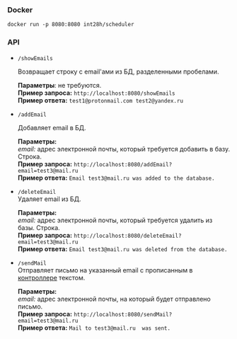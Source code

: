 ### Docker  
  
`docker run -p 8080:8080 int28h/scheduler`  
  
  
  
### API  
  
+ `/showEmails`  
  
   Возвращает строку с email'ами из БД, разделенными пробелами.  
   
   **Параметры**: не требуются.  
   **Пример запроса:** `http://localhost:8080/showEmails`  
   **Пример ответа:** `test1@protonmail.com test2@yandex.ru`  
  
  
+ `/addEmail`  
  
   Добавляет email в БД.  
     
   **Параметры:**  
   *email:* адрес электронной почты, который требуется добавить в базу. Строка.  
   **Пример запроса:** `http://localhost:8080/addEmail?email=test3@mail.ru`  
   **Пример ответа:** `Email test3@mail.ru was added to the database.`  
  
  
+ `/deleteEmail`  
   Удаляет email из БД.  
    
   **Параметры:**  
   *email:* адрес электронной почты, который требуется удалить из базы. Строка.  
   **Пример запроса:** `http://localhost:8080/deleteEmail?email=test3@mail.ru`  
   **Пример ответа:** `Email test3@mail.ru was deleted from the database.`  
  
  
+ `/sendMail`  
   Отправляет письмо на указанный email c прописанным в [контроллере](src/main/java/com/int28h/controller/MailController.java) текстом.  
    
   **Параметры:**    
   *email:* адрес электронной почты, на который будет отправлено письмо.  
   **Пример запроса:** `http://localhost:8080/sendMail?email=test3@mail.ru`  
   **Пример ответа:** `Mail to test3@mail.ru  was sent.`  